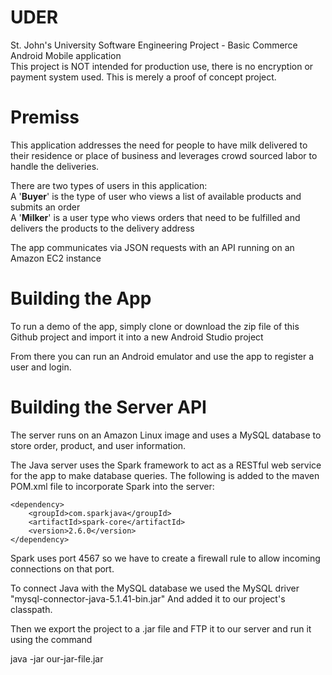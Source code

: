 # UDER
St. John's University Software Engineering Project - Basic Commerce Android Mobile application<br>
This project is NOT intended for production use, there is no encryption or payment system used. This is merely a proof of concept project.

# Premiss
This application addresses the need for people to have milk delivered to their residence or place of business and leverages crowd sourced labor to handle the deliveries. 

There are two types of users in this application: 
<br>A '<b>Buyer</b>' is the type of user who views a list of available products and submits an order
<br>A '<b>Milker</b>' is a user type who views orders that need to be fulfilled and delivers the products to the delivery address

The app communicates via JSON requests with an API running on an Amazon EC2 instance

# Building the App
To run a demo of the app, simply clone or download the zip file of this Github project and import it into a new Android Studio project

From there you can run an Android emulator and use the app to register a user and login.

# Building the Server API

The server runs on an Amazon Linux image and uses a MySQL database to store order, product, and user information.

The Java server uses the Spark framework to act as a RESTful web service for the app to make database queries.
The following is added to the maven POM.xml file to incorporate Spark into the server:
```
<dependency>
    <groupId>com.sparkjava</groupId>
    <artifactId>spark-core</artifactId>
    <version>2.6.0</version>
</dependency>
```
Spark uses port 4567 so we have to create a firewall rule to allow incoming connections on that port.

To connect Java with the MySQL database we used the MySQL driver "mysql-connector-java-5.1.41-bin.jar"
And added it to our project's classpath.

Then we export the project to a .jar file and FTP it to our server and run it using the command

java -jar our-jar-file.jar
